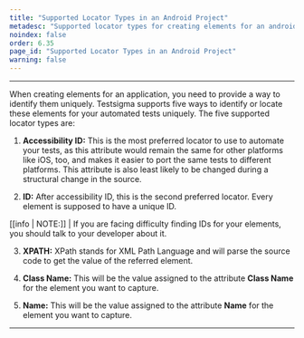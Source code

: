 ```yaml
---
title: "Supported Locator Types in an Android Project"
metadesc: "Supported locator types for creating elements for an android application in Testsigma. Learn five ways to uniquely identify or locate elements in your automated tests."
noindex: false
order: 6.35
page_id: "Supported Locator Types in an Android Project"
warning: false
---
```


---

When creating elements for an application, you need to provide a way to identify them uniquely. Testsigma supports five ways to identify or locate these elements for your automated tests uniquely. The five supported locator types are:

1. **Accessibility ID:** This is the most preferred locator to use to automate your tests, as this attribute would remain the same for other platforms like iOS, too, and makes it easier to port the same tests to different platforms. This attribute is also least likely to be changed during a structural change in the source.

2. **ID:** After accessibility ID, this is the second preferred locator. Every element is supposed to have a unique ID. 

[[info | NOTE:]]
| If you are facing difficulty finding IDs for your elements, you should talk to your developer about it.

3. **XPATH:** XPath stands for XML Path Language and will parse the source code to get the value of the referred element. 

4. **Class Name:** This will be the value assigned to the attribute **Class Name** for the element you want to capture.

5. **Name:** This will be the value assigned to the attribute **Name** for the element you want to capture.


---